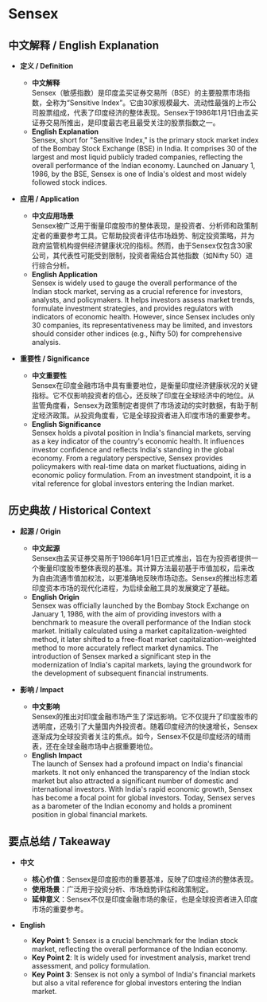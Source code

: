 # Sensex

## 中文解释 / English Explanation

* **定义 / Definition**  
  - **中文解释**  
    Sensex（敏感指数）是印度孟买证券交易所（BSE）的主要股票市场指数，全称为“Sensitive Index”。它由30家规模最大、流动性最强的上市公司股票组成，代表了印度经济的整体表现。Sensex于1986年1月1日由孟买证券交易所推出，是印度最古老且最受关注的股票指数之一。  
  - **English Explanation**  
    Sensex, short for "Sensitive Index," is the primary stock market index of the Bombay Stock Exchange (BSE) in India. It comprises 30 of the largest and most liquid publicly traded companies, reflecting the overall performance of the Indian economy. Launched on January 1, 1986, by the BSE, Sensex is one of India's oldest and most widely followed stock indices.

* **应用 / Application**  
  - **中文应用场景**  
    Sensex被广泛用于衡量印度股市的整体表现，是投资者、分析师和政策制定者的重要参考工具。它帮助投资者评估市场趋势、制定投资策略，并为政府监管机构提供经济健康状况的指标。然而，由于Sensex仅包含30家公司，其代表性可能受到限制，投资者需结合其他指数（如Nifty 50）进行综合分析。  
  - **English Application**  
    Sensex is widely used to gauge the overall performance of the Indian stock market, serving as a crucial reference for investors, analysts, and policymakers. It helps investors assess market trends, formulate investment strategies, and provides regulators with indicators of economic health. However, since Sensex includes only 30 companies, its representativeness may be limited, and investors should consider other indices (e.g., Nifty 50) for comprehensive analysis.

* **重要性 / Significance**  
  - **中文重要性**  
    Sensex在印度金融市场中具有重要地位，是衡量印度经济健康状况的关键指标。它不仅影响投资者的信心，还反映了印度在全球经济中的地位。从监管角度看，Sensex为政策制定者提供了市场波动的实时数据，有助于制定经济政策。从投资角度看，它是全球投资者进入印度市场的重要参考。  
  - **English Significance**  
    Sensex holds a pivotal position in India's financial markets, serving as a key indicator of the country's economic health. It influences investor confidence and reflects India's standing in the global economy. From a regulatory perspective, Sensex provides policymakers with real-time data on market fluctuations, aiding in economic policy formulation. From an investment standpoint, it is a vital reference for global investors entering the Indian market.

## 历史典故 / Historical Context

* **起源 / Origin**  
  - **中文起源**  
    Sensex由孟买证券交易所于1986年1月1日正式推出，旨在为投资者提供一个衡量印度股市整体表现的基准。其计算方法最初基于市值加权，后来改为自由流通市值加权法，以更准确地反映市场动态。Sensex的推出标志着印度资本市场的现代化进程，为后续金融工具的发展奠定了基础。  
  - **English Origin**  
    Sensex was officially launched by the Bombay Stock Exchange on January 1, 1986, with the aim of providing investors with a benchmark to measure the overall performance of the Indian stock market. Initially calculated using a market capitalization-weighted method, it later shifted to a free-float market capitalization-weighted method to more accurately reflect market dynamics. The introduction of Sensex marked a significant step in the modernization of India's capital markets, laying the groundwork for the development of subsequent financial instruments.

* **影响 / Impact**  
  - **中文影响**  
    Sensex的推出对印度金融市场产生了深远影响。它不仅提升了印度股市的透明度，还吸引了大量国内外投资者。随着印度经济的快速增长，Sensex逐渐成为全球投资者关注的焦点。如今，Sensex不仅是印度经济的晴雨表，还在全球金融市场中占据重要地位。  
  - **English Impact**  
    The launch of Sensex had a profound impact on India's financial markets. It not only enhanced the transparency of the Indian stock market but also attracted a significant number of domestic and international investors. With India's rapid economic growth, Sensex has become a focal point for global investors. Today, Sensex serves as a barometer of the Indian economy and holds a prominent position in global financial markets.

## 要点总结 / Takeaway

* **中文**  
  - **核心价值**：Sensex是印度股市的重要基准，反映了印度经济的整体表现。  
  - **使用场景**：广泛用于投资分析、市场趋势评估和政策制定。  
  - **延伸意义**：Sensex不仅是印度金融市场的象征，也是全球投资者进入印度市场的重要参考。  

* **English**  
  - **Key Point 1**: Sensex is a crucial benchmark for the Indian stock market, reflecting the overall performance of the Indian economy.  
  - **Key Point 2**: It is widely used for investment analysis, market trend assessment, and policy formulation.  
  - **Key Point 3**: Sensex is not only a symbol of India's financial markets but also a vital reference for global investors entering the Indian market.